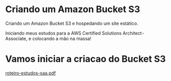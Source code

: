 # Criando um Amazon Bucket S3
Criando um Amazon Bucket S3 e hospedando um site estático.

Iniciando meus estudos para a AWS Certified Solutions Architect - Associate, e colocando a mão na massa!

# Vamos iniciar a criacao do Bucket S3
[roteiro-estudos-saa.pdf](https://github.com/user-attachments/files/16937748/roteiro-estudos-saa.pdf)
